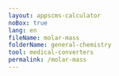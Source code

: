 ```yaml
---
layout: appscms-calculator
noBox: true
lang: en
fileName: molar-mass
folderName: general-chemistry
tool: medical-converters
permalink: /molar-mass
---
```

